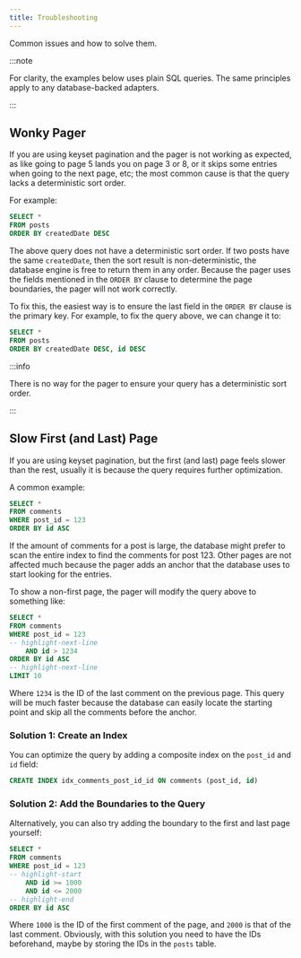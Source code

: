 ```yaml
---
title: Troubleshooting
---
```


Common issues and how to solve them.

:::note

For clarity, the examples below uses plain SQL queries. The same principles
apply to any database-backed adapters.

:::

## Wonky Pager

If you are using keyset pagination and the pager is not working as expected, as
like going to page 5 lands you on page 3 or 8, or it skips some entries when
going to the next page, etc; the most common cause is that the query lacks a
deterministic sort order.

For example:

```sql
SELECT *
FROM posts
ORDER BY createdDate DESC
```

The above query does not have a deterministic sort order. If two posts have the
same `createdDate`, then the sort result is non-deterministic, the database
engine is free to return them in any order. Because the pager uses the fields
mentioned in the `ORDER BY` clause to determine the page boundaries, the pager
will not work correctly.

To fix this, the easiest way is to ensure the last field in the `ORDER BY`
clause is the primary key. For example, to fix the query above, we can change
it to:

```sql
SELECT *
FROM posts
ORDER BY createdDate DESC, id DESC
```

:::info

There is no way for the pager to ensure your query has a deterministic
sort order.

:::

## Slow First (and Last) Page

If you are using keyset pagination, but the first (and last) page feels slower
than the rest, usually it is because the query requires further optimization.

A common example:

```sql
SELECT *
FROM comments
WHERE post_id = 123
ORDER BY id ASC
```

If the amount of comments for a post is large, the database might prefer to scan
the entire index to find the comments for post 123. Other pages are not affected
much because the pager adds an anchor that the database uses to start looking
for the entries.

To show a non-first page, the pager will modify the query above to something
like:

```sql
SELECT *
FROM comments
WHERE post_id = 123
-- highlight-next-line
    AND id > 1234
ORDER BY id ASC
-- highlight-next-line
LIMIT 10
```

Where `1234` is the ID of the last comment on the previous page. This query will
be much faster because the database can easily locate the starting point and
skip all the comments before the anchor.

### Solution 1: Create an Index

You can optimize the query by adding a composite index on the `post_id` and `id`
field:

```sql
CREATE INDEX idx_comments_post_id_id ON comments (post_id, id)
```

### Solution 2: Add the Boundaries to the Query

Alternatively, you can also try adding the boundary to the first and last page
yourself:

```sql
SELECT *
FROM comments
WHERE post_id = 123
-- highlight-start
    AND id >= 1000
    AND id <= 2000
-- highlight-end
ORDER BY id ASC
```

Where `1000` is the ID of the first comment of the page, and `2000` is that of
the last comment. Obviously, with this solution you need to have the IDs
beforehand, maybe by storing the IDs in the `posts` table.